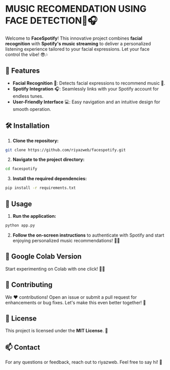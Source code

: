 
# MUSIC RECOMENDATION USING FACE DETECTION👀🎧

Welcome to **FaceSpotify**! This innovative project combines **facial recognition** with **Spotify's music streaming** to deliver a personalized listening experience tailored to your facial expressions. Let your face control the vibe! 😎🎶

## 🚀 Features

- **Facial Recognition** 🤳: Detects facial expressions to recommend music 🎵.
- **Spotify Integration** 🎧: Seamlessly links with your Spotify account for endless tunes.
- **User-Friendly Interface** 💻: Easy navigation and an intuitive design for smooth operation.

## 🛠️ Installation

1. **Clone the repository:**
```bash
git clone https://github.com/riyazweb/facespotify.git
```

2. **Navigate to the project directory:**
```bash
cd facespotify
```

3. **Install the required dependencies:**
```bash
pip install -r requirements.txt
```

## 📖 Usage

1. **Run the application:**
```bash
python app.py
```

2. **Follow the on-screen instructions** to authenticate with Spotify and start enjoying personalized music recommendations! 🎵🔥

## 🔗 Google Colab Version

Start experimenting on Colab with one click! 🚀✨

## 🤝 Contributing

We ❤️ contributions! Open an issue or submit a pull request for enhancements or bug fixes. Let's make this even better together! 💪

## 📄 License

This project is licensed under the **MIT License**. 📜

## 📫 Contact

For any questions or feedback, reach out to riyazweb. Feel free to say hi! 👋
